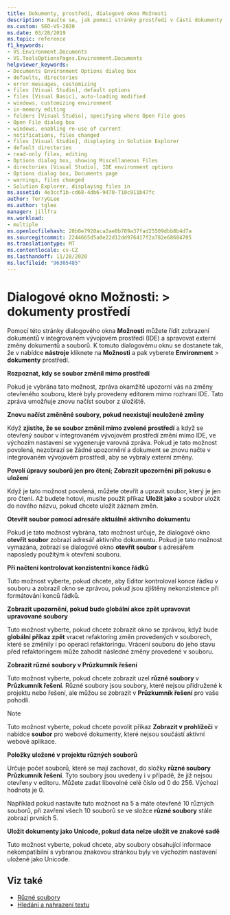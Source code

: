 ```yaml
---
title: Dokumenty, prostředí, dialogové okno Možnosti
description: Naučte se, jak pomocí stránky prostředí v části dokumenty řídit zobrazení dokumentů v integrovaném vývojovém prostředí (IDE) a spravovat externí změny dokumentů a souborů.
ms.custom: SEO-VS-2020
ms.date: 03/28/2019
ms.topic: reference
f1_keywords:
- VS.Environment.Documents
- VS.ToolsOptionsPages.Environment.Documents
helpviewer_keywords:
- Documents Environment Options dialog box
- defaults, directories
- error messages, customizing
- files [Visual Studio], default options
- files [Visual Basic], auto-loading modified
- windows, customizing environment
- in-memory editing
- folders [Visual Studio], specifying where Open File goes
- Open File dialog box
- windows, enabling re-use of current
- notifications, files changed
- files [Visual Studio], displaying in Solution Explorer
- default directories
- read-only files, editing
- Options dialog box, showing Miscellaneous Files
- directories [Visual Studio], IDE environment options
- Options dialog box, Documents page
- warnings, files changed
- Solution Explorer, displaying files in
ms.assetid: 4e3ccf1b-cd68-4db6-9470-710c911b47fc
author: TerryGLee
ms.author: tglee
manager: jillfra
ms.workload:
- multiple
ms.openlocfilehash: 28b0e7920aca2ae8b789a37fad25509dbb8b4d7a
ms.sourcegitcommit: 2244665d5a0e22d12dd976417f2a782e68684705
ms.translationtype: MT
ms.contentlocale: cs-CZ
ms.lasthandoff: 11/28/2020
ms.locfileid: "96305485"
---
```

# <a name="options-dialog-box-environment--documents"></a>Dialogové okno Možnosti: \> dokumenty prostředí

Pomocí této stránky dialogového okna **Možnosti** můžete řídit zobrazení dokumentů v integrovaném vývojovém prostředí (IDE) a spravovat externí změny dokumentů a souborů. K tomuto dialogovému oknu se dostanete tak, že v nabídce **nástroje** kliknete na **Možnosti** a pak vyberete **Environment**  >  **dokumenty** prostředí.

**Rozpoznat, kdy se soubor změnil mimo prostředí**

Pokud je vybrána tato možnost, zpráva okamžitě upozorní vás na změny otevřeného souboru, které byly provedeny editorem mimo rozhraní IDE. Tato zpráva umožňuje znovu načíst soubor z úložiště.

**Znovu načíst změněné soubory, pokud neexistují neuložené změny**

Když **zjistíte, že se soubor změnil mimo zvolené prostředí** a když se otevřený soubor v integrovaném vývojovém prostředí změní mimo IDE, ve výchozím nastavení se vygeneruje varovná zpráva. Pokud je tato možnost povolená, nezobrazí se žádné upozornění a dokument se znovu načte v integrovaném vývojovém prostředí, aby se vybraly externí změny.

**Povolí úpravy souborů jen pro čtení; Zobrazit upozornění při pokusu o uložení**

Když je tato možnost povolená, můžete otevřít a upravit soubor, který je jen pro čtení. Až budete hotovi, musíte použít příkaz **Uložit jako** a soubor uložit do nového názvu, pokud chcete uložit záznam změn.

**Otevřít soubor pomocí adresáře aktuálně aktivního dokumentu**

Pokud je tato možnost vybrána, tato možnost určuje, že dialogové okno **otevřít soubor** zobrazí adresář aktivního dokumentu. Pokud je tato možnost vymazána, zobrazí se dialogové okno **otevřít soubor** s adresářem naposledy použitým k otevření souboru.

**Při načtení kontrolovat konzistentní konce řádků**

Tuto možnost vyberte, pokud chcete, aby Editor kontroloval konce řádku v souboru a zobrazil okno se zprávou, pokud jsou zjištěny nekonzistence při formátování konců řádků.

**Zobrazit upozornění, pokud bude globální akce zpět upravovat upravované soubory**

Tuto možnost vyberte, pokud chcete zobrazit okno se zprávou, když bude **globální příkaz zpět** vracet refaktoring změn provedených v souborech, které se změnily i po operaci refaktoringu. Vrácení souboru do jeho stavu před refaktoringem může zahodit následné změny provedené v souboru.

**Zobrazit různé soubory v Průzkumník řešení**

Tuto možnost vyberte, pokud chcete zobrazit uzel **různé soubory** v **Průzkumník řešení**. Různé soubory jsou soubory, které nejsou přidružené k projektu nebo řešení, ale můžou se zobrazit v **Průzkumník řešení** pro vaše pohodlí.

> [!NOTE]
> Tuto možnost vyberte, pokud chcete povolit příkaz **Zobrazit v prohlížeči** v nabídce **soubor** pro webové dokumenty, které nejsou součástí aktivní webové aplikace.

**Položky uložené v projektu různých souborů**

Určuje počet souborů, které se mají zachovat, do složky **různé soubory** **Průzkumník řešení**. Tyto soubory jsou uvedeny i v případě, že již nejsou otevřeny v editoru. Můžete zadat libovolné celé číslo od 0 do 256. Výchozí hodnota je 0.

Například pokud nastavíte tuto možnost na 5 a máte otevřené 10 různých souborů, při zavření všech 10 souborů se ve složce **různé soubory** stále zobrazí prvních 5.

**Uložit dokumenty jako Unicode, pokud data nelze uložit ve znakové sadě**

Tuto možnost vyberte, pokud chcete, aby soubory obsahující informace nekompatibilní s vybranou znakovou stránkou byly ve výchozím nastavení uložené jako Unicode.

## <a name="see-also"></a>Viz také

- [Různé soubory](../../ide/reference/miscellaneous-files.md)
- [Hledání a nahrazení textu](../../ide/finding-and-replacing-text.md)
